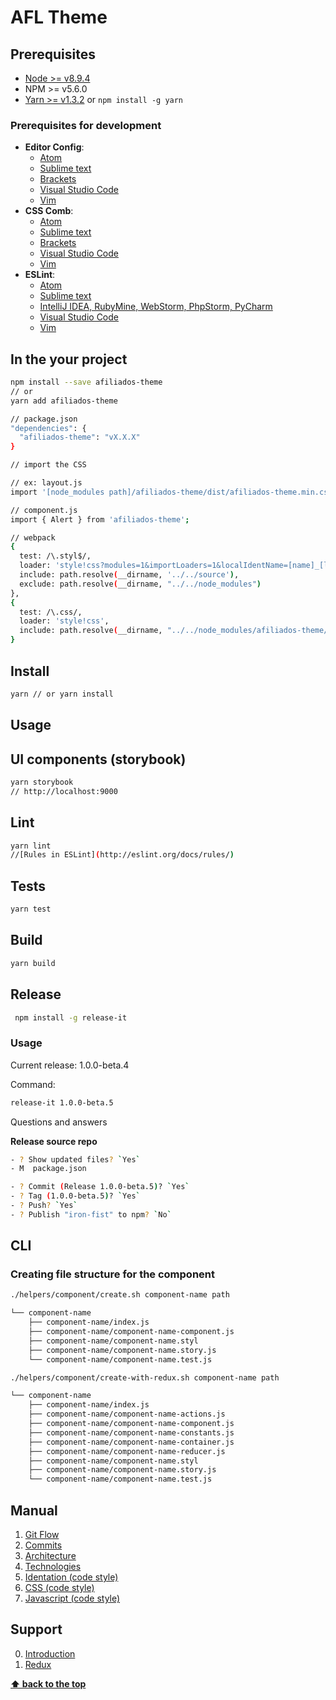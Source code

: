# AFL Theme

## Prerequisites

- [Node >= v8.9.4](https://nodejs.org/en/)
- NPM >= v5.6.0
- [Yarn >= v1.3.2](https://yarnpkg.com/en/docs/install#linux-tab) or `npm install -g yarn`

### Prerequisites for development

- **Editor Config**:
  - [Atom](https://github.com/sindresorhus/atom-editorconfig#readme)
  - [Sublime text](https://github.com/sindresorhus/editorconfig-sublime#readme)
  - [Brackets](https://github.com/kidwm/brackets-editorconfig/)
  - [Visual Studio Code](https://marketplace.visualstudio.com/items?itemName=EditorConfig.EditorConfig)
  - [Vim](https://github.com/editorconfig/editorconfig-vim#readme)
- **CSS Comb**:
  - [Atom](https://atom.io/packages/atom-csscomb)
  - [Sublime text](https://packagecontrol.io/packages/CSScomb)
  - [Brackets](https://github.com/i-akhmadullin/brackets-csscomb)
  - [Visual Studio Code](https://marketplace.visualstudio.com/items?itemName=mrmlnc.vscode-csscomb)
  - [Vim](https://github.com/csscomb/vim-csscomb)
- **ESLint**:
  - [Atom](https://atom.io/packages/linter-eslint)
  - [Sublime text](https://github.com/roadhump/SublimeLinter-eslint)
  - [IntelliJ IDEA, RubyMine, WebStorm, PhpStorm, PyCharm](http://plugins.jetbrains.com/plugin/7494)
  - [Visual Studio Code](https://marketplace.visualstudio.com/items?itemName=dbaeumer.vscode-eslint)
  - [Vim](https://github.com/scrooloose/syntastic/tree/master/syntax_checkers/javascript)

## In the your project
```bash
npm install --save afiliados-theme
// or
yarn add afiliados-theme
```

```bash
// package.json
"dependencies": {
  "afiliados-theme": "vX.X.X"
}
```

```bash
// import the CSS

// ex: layout.js
import '[node_modules path]/afiliados-theme/dist/afiliados-theme.min.css';

// component.js
import { Alert } from 'afiliados-theme';

// webpack
{
  test: /\.styl$/,
  loader: 'style!css?modules=1&importLoaders=1&localIdentName=[name]_[local]_[hash:base64:5]!postcss!stylus?sourceMap',
  include: path.resolve(__dirname, '../../source'),
  exclude: path.resolve(__dirname, "../../node_modules")
},
{
  test: /\.css/,
  loader: 'style!css',
  include: path.resolve(__dirname, "../../node_modules/afiliados-theme/dist/")
}
```

## Install

```bash
yarn // or yarn install
```

## Usage

## UI components (storybook)

```bash
yarn storybook
// http://localhost:9000
```

## Lint

```bash
yarn lint
//[Rules in ESLint](http://eslint.org/docs/rules/)
```

## Tests

```bash
yarn test
```

## Build

```bash
yarn build
```

## Release

```bash
 npm install -g release-it
```
### Usage

Current release: 1.0.0-beta.4

Command:

```bash
release-it 1.0.0-beta.5
```

Questions and answers

**Release source repo**

```sh
- ? Show updated files? `Yes`
- M  package.json

- ? Commit (Release 1.0.0-beta.5)? `Yes`
- ? Tag (1.0.0-beta.5)? `Yes`
- ? Push? `Yes`
- ? Publish "iron-fist" to npm? `No`
```

## CLI

### Creating file structure for the component

```bash
./helpers/component/create.sh component-name path
```
```sh
└── component-name
    ├── component-name/index.js
    ├── component-name/component-name-component.js
    ├── component-name/component-name.styl
    ├── component-name/component-name.story.js
    └── component-name/component-name.test.js
```

```bash
./helpers/component/create-with-redux.sh component-name path
```
```sh
└── component-name
    ├── component-name/index.js
    ├── component-name/component-name-actions.js
    ├── component-name/component-name-component.js
    ├── component-name/component-name-constants.js
    ├── component-name/component-name-container.js
    ├── component-name/component-name-reducer.js
    ├── component-name/component-name.styl
    ├── component-name/component-name.story.js
    └── component-name/component-name.test.js
```

## Manual

1. [Git Flow](./docs/manual/01-git-flow.md)
2. [Commits](./docs/manual/02-commits.md)
3. [Architecture](./docs/manual/03-architecture.md)
4. [Technologies](./docs/manual/04-technologies.md)
5. [Identation (code style)](./docs/manual/05-identation-code-style.md)
6. [CSS (code style)](./docs/manual/06-css-code-style.md)
7. [Javascript (code style)](./docs/manual/07-javascript-code-style.md)


## Support

0. [Introduction](./docs/support/00-introduction.md)
1. [Redux](./docs/support/01-redux.md)

**[⬆ back to the top](#prerequisites)**
